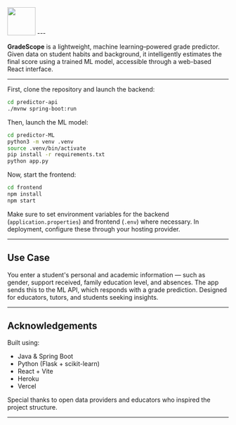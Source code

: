 <img src="https://gradepredictor-blond.vercel.app/logo512.png" height="64px"/>
---

**GradeScope** is a lightweight, machine learning–powered grade predictor. Given data on student habits and background, it intelligently estimates the final score using a trained ML model, accessible through a web-based React interface.

---

First, clone the repository and launch the backend:

```bash
cd predictor-api
./mvnw spring-boot:run
```

Then, launch the ML model:

```bash
cd predictor-ML
python3 -m venv .venv
source .venv/bin/activate
pip install -r requirements.txt
python app.py
```

Now, start the frontend:

```bash
cd frontend
npm install
npm start
```

Make sure to set environment variables for the backend (`application.properties`) and frontend (`.env`) where necessary. In deployment, configure these through your hosting provider.

---

## Use Case

You enter a student's personal and academic information — such as gender, support received, family education level, and absences. The app sends this to the ML API, which responds with a grade prediction. Designed for educators, tutors, and students seeking insights.

---

## Acknowledgements

Built using:

- Java & Spring Boot
- Python (Flask + scikit-learn)
- React + Vite
- Heroku
- Vercel

Special thanks to open data providers and educators who inspired the project structure.

---
